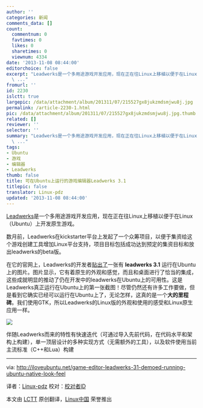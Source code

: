 ```yaml
---
author: ''
categories: 新闻
comments_data: []
count:
  commentnum: 0
  favtimes: 0
  likes: 0
  sharetimes: 0
  viewnum: 4334
date: '2013-11-08 08:44:00'
editorchoice: false
excerpt: "Leadwerks是一个多用途游戏开发应用，现在正在往Linux上移植以便于在Linux（Ubuntu）上开发原生游戏。\r\n数月前，Leadwerks在kickstarter平台上发起了一个众筹项目，以便于集资给这个游戏创建工具增加Linux平台支持，
  \ ..."
fromurl: ''
id: 2230
islctt: true
largepic: /data/attachment/album/201311/07/215527gx8jukzmdsmjwu8j.jpg
permalink: /article-2230-1.html
pic: /data/attachment/album/201311/07/215527gx8jukzmdsmjwu8j.jpg.thumb.jpg
related: []
reviewer: ''
selector: ''
summary: "Leadwerks是一个多用途游戏开发应用，现在正在往Linux上移植以便于在Linux（Ubuntu）上开发原生游戏。\r\n数月前，Leadwerks在kickstarter平台上发起了一个众筹项目，以便于集资给这个游戏创建工具增加Linux平台支持，
  \ ..."
tags:
- Ubuntu
- 游戏
- 编辑器
- Leadwerks
thumb: false
title: 可在Ubuntu上运行的游戏编辑器Leadwerks 3.1
titlepic: false
translator: Linux-pdz
updated: '2013-11-08 08:44:00'
---
```


[Leadwerks](http://www.leadwerks.com/)是一个多用途游戏开发应用，现在正在往Linux上移植以便于在Linux（Ubuntu）上开发原生游戏。


数月前，Leadwerks在kickstarter平台上发起了一个众筹项目，以便于集资给这个游戏创建工具增加Linux平台支持，项目目标包括成功达到预定的集资目标和放出leadwerks的beta版。


在它的官网上，Leadwerks的开发者[贴出了](http://www.leadwerks.com/werkspace/page/gallery/_/leadwerks-31-editor-on-ubuntu-r251)一张有 **leadwerks 3.1** 运行在Ubuntu上的图片。图片显示，它有着原生的外观和感觉，而且和桌面进行了恰当的集成，这些成就明显的推动了仍在开发中的leadwerks在Ubuntu上的可用性。这是Leadwerks真正运行在Ubuntu上的第一张截图！尽管仍然还有许多工作要做，但是看到它确实已经可以运行在Ubuntu上了，无论怎样，这真的是一个**大的里程碑**。我们使用GTK，所以Leadwerks的Linux版的外观和使用的感受和Linux原生应用一样。


![](/data/attachment/album/201311/07/215527gx8jukzmdsmjwu8j.jpg)


伴随Leadwerks而来的特性有快速迭代（可通过导入先前代码，在代码水平和架构上构建），单一顶层设计的多种实现方式（无需额外的工具），以及软件使用当前主流标准（C++和Lua）构建




---


via: <http://iloveubuntu.net/game-editor-leadwerks-31-demoed-running-ubuntu-native-look-feel>


译者：[Linux-pdz](https://github.com/Linux-pdz) 校对：[校对者ID](https://github.com/%E6%A0%A1%E5%AF%B9%E8%80%85ID)


本文由 [LCTT](https://github.com/LCTT/TranslateProject) 原创翻译，[Linux中国](http://linux.cn/) 荣誉推出